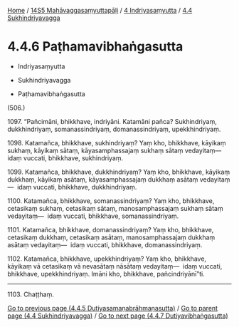 
[Home](/) / [14S5 Mahāvaggasaṃyuttapāḷi](../...md) / [4 Indriyasaṃyutta](...md) / [4.4 Sukhindriyavagga](../14S5/4/4.4.md)

# 4.4.6 Paṭhamavibhaṅgasutta

* Indriyasaṃyutta

* Sukhindriyavagga

* Paṭhamavibhaṅgasutta

(506.)

1097\. “Pañcimāni, bhikkhave, indriyāni. Katamāni pañca? Sukhindriyaṃ, dukkhindriyaṃ, somanassindriyaṃ, domanassindriyaṃ, upekkhindriyaṃ.

1098\. Katamañca, bhikkhave, sukhindriyaṃ? Yaṃ kho, bhikkhave, kāyikaṃ sukhaṃ, kāyikaṃ sātaṃ, kāyasamphassajaṃ sukhaṃ sātaṃ vedayitaṃ—  idaṃ vuccati, bhikkhave, sukhindriyaṃ.

1099\. Katamañca, bhikkhave, dukkhindriyaṃ? Yaṃ kho, bhikkhave, kāyikaṃ dukkhaṃ, kāyikaṃ asātaṃ, kāyasamphassajaṃ dukkhaṃ asātaṃ vedayitaṃ—  idaṃ vuccati, bhikkhave, dukkhindriyaṃ.

1100\. Katamañca, bhikkhave, somanassindriyaṃ? Yaṃ kho, bhikkhave, cetasikaṃ sukhaṃ, cetasikaṃ sātaṃ, manosamphassajaṃ sukhaṃ sātaṃ vedayitaṃ—  idaṃ vuccati, bhikkhave, somanassindriyaṃ.

1101\. Katamañca, bhikkhave, domanassindriyaṃ? Yaṃ kho, bhikkhave, cetasikaṃ dukkhaṃ, cetasikaṃ asātaṃ, manosamphassajaṃ dukkhaṃ asātaṃ vedayitaṃ—  idaṃ vuccati, bhikkhave, domanassindriyaṃ.

1102\. Katamañca, bhikkhave, upekkhindriyaṃ? Yaṃ kho, bhikkhave, kāyikaṃ vā cetasikaṃ vā nevasātaṃ nāsātaṃ vedayitaṃ—  idaṃ vuccati, bhikkhave, upekkhindriyaṃ. Imāni kho, bhikkhave, pañcindriyānī”ti.

---

1103\. Chaṭṭhaṃ.



[Go to previous page (4.4.5 Dutiyasamaṇabrāhmaṇasutta)](4.4.5.md) / [Go to parent page (4.4 Sukhindriyavagga)](../14S5/4/4.4.md) / [Go to next page (4.4.7 Dutiyavibhaṅgasutta)](4.4.7.md)



